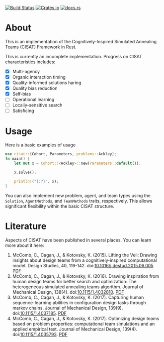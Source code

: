 [![Build Status](https://travis-ci.com/THREDgroup/CISAT-rs.svg?branch=master)](https://travis-ci.com/THREDgroup/CISAT-rs)
[![Crates.io](https://img.shields.io/crates/v/cisat.svg)](https://crates.io/crates/cisat)
[![docs.rs](https://docs.rs/cisat/badge.svg)](https://docs.rs/cisat)
# About
This is an implementation of the Cognitively-Inspired Simulated Annealing Teams (CISAT) Framework in Rust. 

This is currently an incomplete implementation. Progress on CISAT characteristics includes:
- [x] Multi-agency
- [x] Organic interaction timing
- [x] Quality-informed solutions haring
- [x] Quality bias reduction
- [x] Self-bias
- [ ] Operational learning
- [ ] Locally-sensitive search
- [ ] Satisficing

# Usage
Here is a basic examples of usage

```rust
use cisat::{Cohort, Parameters, problems::Ackley};
fn main() {
    let mut x = Cohort::<Ackley>::new(Parameters::default());

    x.solve();

    println!("{:?}", x);
}
```
You can also implement new problem, agent, and team types using the `Solution`, `AgentMethods`, and `TeamMethods` 
traits, respectively. This allows significant flexibility within the basic CISAT structure.

# Literature
Aspects of CISAT have been published in several places. You can learn more about it here:
1. McComb, C., Cagan, J., & Kotovsky, K. (2015). Lifting the Veil: Drawing insights about design teams from a cognitively-inspired computational model. Design Studies, 40, 119-142. doi:[10.1016/j.destud.2015.06.005](https://doi.org/10.1016/j.destud.2015.06.005). [PDF](https://github.com/THREDgroup/CISAT-rs/blob/master/literature/2015_DesignStudies_LiftingTheVeil.pdf)
1. McComb, C., Cagan, J., & Kotovsky, K. (2016). Drawing inspiration from human design teams for better search and optimization: The heterogeneous simulated annealing teams algorithm. Journal of Mechanical Design, 138(4). doi:[10.1115/1.4032810](https://doi.org/10.1115/1.4032810). [PDF](https://github.com/THREDgroup/CISAT-rs/blob/master/literature/2016_JMD_HSAT.pdf)
2. McComb, C., Cagan, J., & Kotovsky, K. (2017). Capturing human sequence-learning abilities in configuration design tasks through markov chains. Journal of Mechanical Design, 139(9). doi:[10.1115/1.4037185](https://doi.org/10.1115/1.4037185). [PDF](https://github.com/THREDgroup/CISAT-rs/blob/master/literature/2017_JMD_MarkovChain.pdf)
1. McComb, C., Cagan, J., & Kotovsky, K. (2017). Optimizing design teams based on problem properties: computational team simulations and an applied empirical test. Journal of Mechanical Design, 139(4). doi:[10.1115/1.4035793](https://doi.org/10.1115/1.4035793). [PDF](https://github.com/THREDgroup/CISAT-rs/blob/master/literature/2017_JMD_OptimizingTeams.pdf)